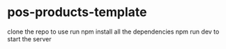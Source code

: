 # pos-products-template

clone the repo to use
run npm install all the dependencies
 npm run dev to start the server
